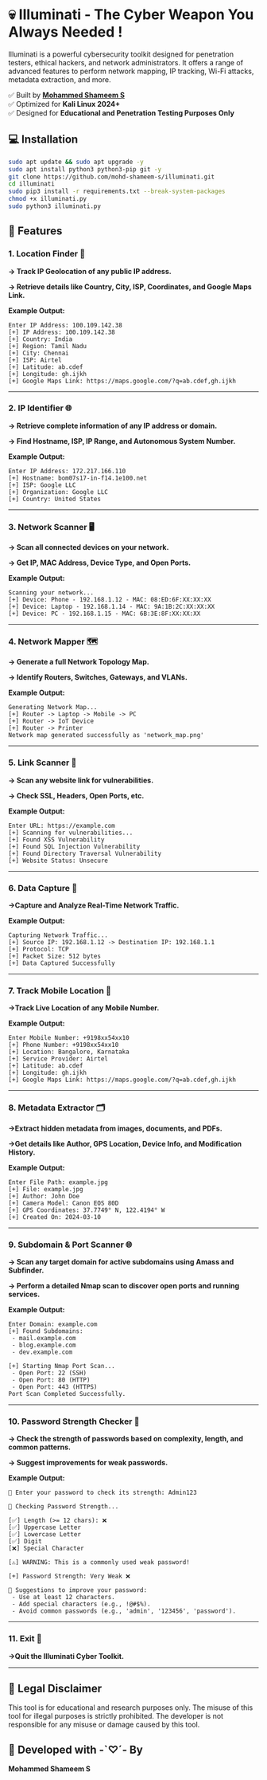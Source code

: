
# 💀 Illuminati -  The Cyber Weapon You Always Needed !

Illuminati is a powerful cybersecurity toolkit designed for penetration testers, ethical hackers, and network administrators. It offers a range of advanced features to perform network mapping, IP tracking, Wi-Fi attacks, metadata extraction, and more.

✅ Built by **[Mohammed Shameem S](https://github.com/mohd-shameem-s)**  
✅ Optimized for **Kali Linux 2024+**  
✅ Designed for **Educational and Penetration Testing Purposes Only**  


## 💻 Installation
```bash
sudo apt update && sudo apt upgrade -y
sudo apt install python3 python3-pip git -y
git clone https://github.com/mohd-shameem-s/illuminati.git
cd illuminati
sudo pip3 install -r requirements.txt --break-system-packages
chmod +x illuminati.py
sudo python3 illuminati.py
```

## 🚀 Features

### 1. Location Finder 📍
**-> Track IP Geolocation of any public IP address.**

**-> Retrieve details like Country, City, ISP, Coordinates, and Google Maps Link.**

**Example Output:**
```
Enter IP Address: 100.109.142.38
[+] IP Address: 100.109.142.38
[+] Country: India
[+] Region: Tamil Nadu
[+] City: Chennai
[+] ISP: Airtel
[+] Latitude: ab.cdef
[+] Longitude: gh.ijkh
[+] Google Maps Link: https://maps.google.com/?q=ab.cdef,gh.ijkh
```

---

### 2. IP Identifier 🌐
**-> Retrieve complete information of any IP address or domain.**

**-> Find Hostname, ISP, IP Range, and Autonomous System Number.**

**Example Output:**
```
Enter IP Address: 172.217.166.110
[+] Hostname: bom07s17-in-f14.1e100.net
[+] ISP: Google LLC
[+] Organization: Google LLC
[+] Country: United States
```

---

### 3. Network Scanner 🖥️
**-> Scan all connected devices on your network.**

**-> Get IP, MAC Address, Device Type, and Open Ports.**

**Example Output:**
```
Scanning your network...
[+] Device: Phone - 192.168.1.12 - MAC: 08:ED:6F:XX:XX:XX
[+] Device: Laptop - 192.168.1.14 - MAC: 9A:1B:2C:XX:XX:XX
[+] Device: PC - 192.168.1.15 - MAC: 6B:3E:8F:XX:XX:XX
```

---

### 4. Network Mapper 🗺️
**-> Generate a full Network Topology Map.**

**-> Identify Routers, Switches, Gateways, and VLANs.**

**Example Output:**
```
Generating Network Map...
[+] Router -> Laptop -> Mobile -> PC
[+] Router -> IoT Device
[+] Router -> Printer
Network map generated successfully as 'network_map.png'
```

---

### 5. Link Scanner 🔗
**-> Scan any website link for vulnerabilities.**

**-> Check SSL, Headers, Open Ports, etc.**

**Example Output:**
```
Enter URL: https://example.com
[+] Scanning for vulnerabilities...
[+] Found XSS Vulnerability
[+] Found SQL Injection Vulnerability
[+] Found Directory Traversal Vulnerability
[+] Website Status: Unsecure
```

---

### 6. Data Capture 📡
**->Capture and Analyze Real-Time Network Traffic.**

**Example Output:**
```
Capturing Network Traffic...
[+] Source IP: 192.168.1.12 -> Destination IP: 192.168.1.1
[+] Protocol: TCP
[+] Packet Size: 512 bytes
[+] Data Captured Successfully
```

---

### 7. Track Mobile Location 📲
**->Track Live Location of any Mobile Number.**

**Example Output:**
```
Enter Mobile Number: +9198xx54xx10
[+] Phone Number: +9198xx54xx10
[+] Location: Bangalore, Karnataka
[+] Service Provider: Airtel
[+] Latitude: ab.cdef
[+] Longitude: gh.ijkh
[+] Google Maps Link: https://maps.google.com/?q=ab.cdef,gh.ijkh
```

---

### 8. Metadata Extractor 🗂️
**->Extract hidden metadata from images, documents, and PDFs.**

**->Get details like Author, GPS Location, Device Info, and Modification History.**

**Example Output:**
```
Enter File Path: example.jpg
[+] File: example.jpg
[+] Author: John Doe
[+] Camera Model: Canon EOS 80D
[+] GPS Coordinates: 37.7749° N, 122.4194° W
[+] Created On: 2024-03-10

```

---

### 9. Subdomain & Port Scanner 🌐
**-> Scan any target domain for active subdomains using Amass and Subfinder.**

**-> Perform a detailed Nmap scan to discover open ports and running services.**

**Example Output:**
```
Enter Domain: example.com
[+] Found Subdomains:
 - mail.example.com
 - blog.example.com
 - dev.example.com

[+] Starting Nmap Port Scan...
 - Open Port: 22 (SSH)
 - Open Port: 80 (HTTP)
 - Open Port: 443 (HTTPS)
Port Scan Completed Successfully.

```

---

### 10. Password Strength Checker 🔐
**-> Check the strength of passwords based on complexity, length, and common patterns.**

**-> Suggest improvements for weak passwords.**

**Example Output:**
```
🔐 Enter your password to check its strength: Admin123

🔐 Checking Password Strength...

[✅] Length (>= 12 chars): ❌
[✅] Uppercase Letter
[✅] Lowercase Letter
[✅] Digit
[❌] Special Character

[⚠] WARNING: This is a commonly used weak password!

[+] Password Strength: Very Weak ❌

📌 Suggestions to improve your password:
 - Use at least 12 characters.
 - Add special characters (e.g., !@#$%).
 - Avoid common passwords (e.g., 'admin', '123456', 'password').

```

---

### 11. Exit 🚪
**->Quit the Illuminati Cyber Toolkit.**

---



## 📜 Legal Disclaimer
This tool is for educational and research purposes only. The misuse of this tool for illegal purposes is strictly prohibited. The developer is not responsible for any misuse or damage caused by this tool.


## 💎 Developed with -`♡´- By
**Mohammed Shameem S**
